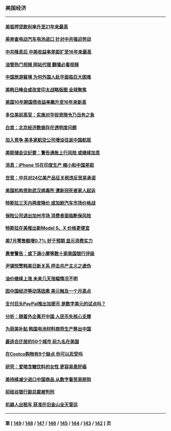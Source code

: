 ### 美国经济
---
#### [美抵押贷款利率升至21年来最高](../../pages/ncid1078158/n14056188.md?08181645) 
#### [美审查电动汽车电池进口 针对中共强迫劳动](../../pages/ncid1078158/n14055986.md?08181645) 
#### [中共降息后 中美收益率差距扩至16年来最高](../../pages/ncid1078158/n14056080.md?08181645) 
#### [油管热门视频 网站代理 翻墙必看视频](http://138.2.39.72:81/youtube.html?epic-marker?08181645)
#### [中国旅游窘境 为何外国人赴华面临巨大困难](../../pages/ncid1078158/n14056014.md?08181645) 
#### [美韩日峰会或改变印太战略版图 全球聚焦](../../pages/ncid1078158/n14055908.md?08181645) 
#### [美国10年期国债收益率飙升至16年来新高](../../pages/ncid1078158/n14055842.md?08181645) 
#### [多位美前高官：实施对华投资限令乃当务之急](../../pages/ncid1078158/n14055844.md?08181645) 
#### [白宫：北京经济数据存在透明度问题](../../pages/ncid1078158/n14055663.md?08181645) 
#### [加入竞争 美多家航空公司增设往返中国航班](../../pages/ncid1078158/n14055435.md?08181645) 
#### [美联储会议纪要：警告通胀上行风险 或继续加息](../../pages/ncid1078158/n14055331.md?08181645) 
#### [消息：iPhone 15在印度生产 缩小和中国差距](../../pages/ncid1078158/n14055298.md?08181645) 
#### [世贸：中共对24亿美产品征关税违反贸易承诺](../../pages/ncid1078158/n14055275.md?08181645) 
#### [美国机构资助武汉病毒所 遭新冠死者家人起诉](../../pages/ncid1078158/n14055126.md?08181645) 
#### [特斯拉三天内两度降价 或加剧汽车市场价格战](../../pages/ncid1078158/n14055093.md?08181645) 
#### [保险公司退出加州市场 消费者面临断保风险](../../pages/ncid1078158/n14054784.md?08181645) 
#### [特斯拉在美推出新Model S、X 价格更便宜](../../pages/ncid1078158/n14054680.md?08181645) 
#### [美7月零售额增0.7% 好于预期 显示消费实力](../../pages/ncid1078158/n14054651.md?08181645) 
#### [惠誉警告：或下调小摩等数十家美国银行评级](../../pages/ncid1078158/n14054594.md?08181645) 
#### [尹锡悦赞韩美日新关系 抨击共产主义之虚伪](../../pages/ncid1078158/n14054236.md?08181645) 
#### [油价继续上涨 未来几天涨幅情况不明](../../pages/ncid1078158/n14054007.md?08181645) 
#### [因中国经济等动荡因素 美元触及一个月高点](../../pages/ncid1078158/n14053923.md?08181645) 
#### [支付巨头PayPal推出加密币 是数字美元的试点吗？](../../pages/ncid1078158/n14053493.md?08181645) 
#### [分析：随着外企离开中国 人民币失核心支撑](../../pages/ncid1078158/n14053433.md?08181645) 
#### [为获美补贴 韩国电池材料商将生产移出中国](../../pages/ncid1078158/n14053342.md?08181645) 
#### [最适合迁居的50个城市 前九名在美国](../../pages/ncid1078158/n14046203.md?08181645) 
#### [在Costco购物有9个缺点 你可以忍受吗](../../pages/ncid1078158/n14048734.md?08181645) 
#### [研究：爱喝含糖饮料的女性 更容易患肝癌](../../pages/ncid1078158/n14053149.md?08181645) 
#### [美持续减少进口中国商品 从数字看贸易脱钩](../../pages/ncid1078158/n14052943.md?08181645) 
#### [前硅谷银行副总裁被判刑](../../pages/ncid1078158/n14052942.md?08181645) 
#### [机器人出租车 获准在旧金山全天营运](../../pages/ncid1078158/n14052827.md?08181645) 

---
#### 第 [ [149](./149.md?08181645) / [148](./148.md?08181645) / [147](./147.md?08181645) / [146](./146.md?08181645) / [145](./145.md?08181645) / [144](./144.md?08181645) / [143](./143.md?08181645) / [142](./142.md?08181645) ] 页
